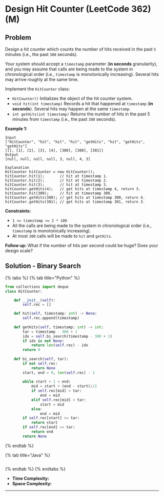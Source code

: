# Design Hit Counter (LeetCode 362) (M)

## Problem

Design a hit counter which counts the number of hits received in the past `5` minutes (i.e., the past `300` seconds).

Your system should accept a `timestamp` parameter (**in seconds** granularity), and you may assume that calls are being made to the system in chronological order (i.e., `timestamp` is monotonically increasing). Several hits may arrive roughly at the same time.

Implement the `HitCounter` class:

* `HitCounter()` Initializes the object of the hit counter system.
* `void hit(int timestamp)` Records a hit that happened at `timestamp` (**in seconds**). Several hits may happen at the same `timestamp`.
* `int getHits(int timestamp)` Returns the number of hits in the past 5 minutes from `timestamp` (i.e., the past `300` seconds).

&#x20;

**Example 1:**

```
Input
["HitCounter", "hit", "hit", "hit", "getHits", "hit", "getHits", "getHits"]
[[], [1], [2], [3], [4], [300], [300], [301]]
Output
[null, null, null, null, 3, null, 4, 3]

Explanation
HitCounter hitCounter = new HitCounter();
hitCounter.hit(1);       // hit at timestamp 1.
hitCounter.hit(2);       // hit at timestamp 2.
hitCounter.hit(3);       // hit at timestamp 3.
hitCounter.getHits(4);   // get hits at timestamp 4, return 3.
hitCounter.hit(300);     // hit at timestamp 300.
hitCounter.getHits(300); // get hits at timestamp 300, return 4.
hitCounter.getHits(301); // get hits at timestamp 301, return 3.
```

&#x20;

**Constraints:**

* `1 <= timestamp <= 2 * 109`
* All the calls are being made to the system in chronological order (i.e., `timestamp` is monotonically increasing).
* At most `300` calls will be made to `hit` and `getHits`.

&#x20;

**Follow up:** What if the number of hits per second could be huge? Does your design scale?

## Solution - Binary Search



{% tabs %}
{% tab title="Python" %}
```python
from collections import deque
class HitCounter:

    def __init__(self):
        self.rec = []

    def hit(self, timestamp: int) -> None:
        self.rec.append(timestamp)
    
    def getHits(self, timestamp: int) -> int:
        tar = timestamp - 300 + 1
        idx = self.bi_search(timestamp - 300 + 1)
        if idx is not None:
            return len(self.rec) - idx
        return 0
    
    def bi_search(self, tar):
        if not self.rec:
            return None
        start, end = 0, len(self.rec) - 1
        
        while start + 1 < end:
            mid = start + (end - start)//2
            if self.rec[mid] > tar:
                end = mid
            elif self.rec[mid] < tar:
                start = mid
            else:
                end = mid
        if self.rec[start] >= tar:
            return start
        if self.rec[end] >= tar:
            return end
        return None
```
{% endtab %}

{% tab title="Java" %}
```java
```
{% endtab %}
{% endtabs %}

* **Time Complexity:**
* **Space Complexity:**

****
